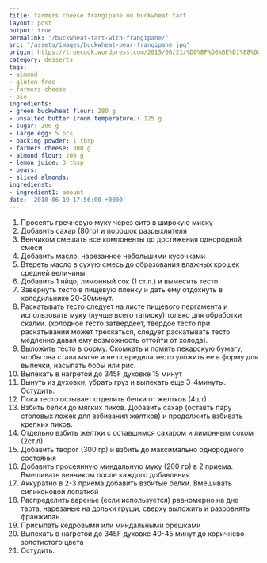 ```yaml
---
title: farmers cheese frangipane on buckwheat tart
layout: post
output: true
permalink: "/buckwheat-tart-with-frangipane/"
src: "/assets/images/buckwheat-pear-frangipane.jpg"
origin: https://truecook.wordpress.com/2015/06/21/%D0%BF%D0%BE%D1%88%D0%B0%D0%B3%D0%BE%D0%B2%D1%8B%D0%B9-%D1%80%D0%B5%D1%86%D0%B5%D0%BF%D1%82-%D1%82%D0%B0%D1%80%D1%82%D0%B0-%D1%81-%D1%84%D1%80%D0%B0%D0%BD%D0%B6%D0%B8%D0%BF%D0%B0%D0%BD%D0%BE%D0%BC
category: desserts
tags:
- almond
- gluten free
- farmers cheese
- pie
ingredients:
- green buckwheat flour: 280 g
- unsalted butter (room temperature): 125 g
- sugar: 200 g
- large egg: 5 pcs
- backing powder: 1 tbsp
- farmers cheese: 300 g
- almond flour: 200 g
- lemon juice: 3 tbsp
- pears: 
- sliced almonds: 
ingredienst:
- ingredient1: amount
date: '2018-06-19 17:56:00 +0000'
---
```


1. Просеять гречневую муку  через сито в широкую миску
2. Добавить сахар (80гр) и порошок разрыхлителя
3. Венчиком смешать все компоненты до достижения однородной смеси
4. Добавить масло, нарезанное небольшими кусочками
5. Bтереть масло в сухую смесь до образования влажных крошек средней величины
6. Добавить 1 яйцо, лимонный сок (1 ст.л.) и вымесить тесто.
7. Завернуть тесто в пищевую пленку и дать ему отдохнуть в холодильнике 20-30минут. 
8. Раскатывать тесто следует на листе пищевого пергамента и использовать муку (лучше всего тапиоку) только для обработки скалки. (холодное тесто затвердеет, твердое тесто при раскатывании может трескаться, следует раскатывать тесто медленно давая ему возможность оттойти от холода). 
9. Выложить тесто в форму. Скомкать и помять пекарскую бумагу, чтобы она стала мягче и не повредила тесто уложить ее в форму для выпечки, насыпать бобы или  рис.
10. Выпекать в нагретой до <span>345F</span> духовке 15 минут
11. Вынуть из духовки, убрать груз и выпекать еще 3-4минуты. Остудить.
12. Пока тесто остывает отделить белки от желтков (4шт)
13. Взбить белки до мягких пиков. Добавить сахар (оставть пару столовых ложек для взбивания желтков) и продолжить взбивать крепких пиков.
14. Отдельно взбить желтки с оставшимся сахаром и лимонным соком (2ст.л). 
15. Добавить творог (300 гр) и взбить до максимально однородного состояния
16. Добавить просеянную миндальную муку (200 гр)  в 2 приема. Вмешивать  венчиком после каждого добавления
17.  Аккуратно в 2-3 приема добавить взбитые белки. Вмешивать  силиконовой лопаткой
18. Распределить варенье (если используется) равномерно на дне тарта, нарезаные на дольки груши, сверху выложить и разровнять франжипан.
19. Присыпать кедровыми или миндальными орешками
20. Выпекать в нагретой до 345F духовке 40-45 минут до коричнево-золотистого цвета
21.  Остудить.